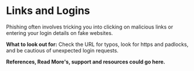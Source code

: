 # Links and Logins

Phishing often involves tricking you into clicking on malicious links or entering your login details on fake websites.

**What to look out for:** Check the URL for typos, look for https and padlocks, and be cautious of unexpected login requests.

**References, Read More's, support and resources could go here.**
